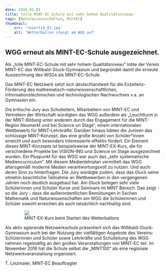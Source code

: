 ```yaml
---
date: 2020.01.01
title: Tolle MINT-EC-Schule mit sehr hohem Qualitätsniveau
tags: [Naturwissenschaften, MintEC]
thumbnail: 
    src: 'rezert19_01.jpg'
    alt: 'Wetterballon steigt am WGG auf' 
---
```


## WGG erneut als MINT-EC-Schule ausgezeichnet.

Als „tolle MINT-EC-Schule mit sehr hohem Qualitätsniveau“ lobte der Verein MINT-EC das Willibald-Gluck-Gymnasium und begründet damit die erneute Auszeichnung des WGGs als MINT-EC-Schule.

Das MINT-EC Netzwerk setzt sich deutschlandweit für die Exzellenz-Förderung des mathematisch-naturwissenschaftlichen, informationstechnischen und technologischen Nachwuchses v.a. an Gymnasien ein.

Die kritische Jury aus Schulleitern, Mitarbeitern von MINT-EC und Vertretern der Wirtschaft würdigten das WGG außerdem als „Leuchtturm in der MINT-Bildung unter anderem durch das Engagement für die MINT-Region Neumarkt und bei Science on Stage“, einem internationalen Wettbewerb für MINT-Lehrkräfte. Darüber hinaus lobten die Juroren das schlüssige MINT-Konzept, das eine große Anzahl von Schüler*innen erreicht und auch besonders Interessierte effektiv fördert. Ein Element dieses
MINT-Konzepts ist beispielsweise der MINT-EX-Kurs, die für verschiedene Projekte bei VISION-ING und Science on Stage ausgezeichnet wurden. Ein Pluspunkt für das WGG war auch das „sehr systematische Mediencurriculum“. Mit diesem Medienlehrplan
vermittelt das WGG altersgemäß moderne Medien verantwortungsvoll zu nutzen. Und auch: deren Sinn zu hinterfragen. Die Jury würdigte zudem, dass das Gluck seine ohnehin beachtliche Teilnahme an Wettbewerben in den vergangenen Jahren noch deutlich
ausgebaut hat. Am Gluck belegen sehr viele Schülerinnen und Schüler Kurse und Seminare im MINT Bereich. Das zeigt -so die Jury - dass die außerordentlichen Bemühungen in Sachen Mathematik und Naturwissenschaften am WGG die Schülerinnen und
Schüler sowohl erreichen als auch tatsächlich nachhaltig sind.

<figure style="width:75%;margin:auto">
    <img src = "/images/rezert19_01.jpg">
    <figcaption>
        MINT-EX-Kurs beim Starten des Wetterballons
    </figcaption>
</figure>

Als aktiv agierende Netzwerkschule präsentiert sich das Willibald-Gluck-Gymnasium auch bei der Nutzung der vielfältigen Angebote des Vereins: Schülerinnen und Schüler sowie Lehrkräfte und Schulleitung des WGG nehmen regelmäßig an den großen
Veranstaltungen von MINT-EC teil. Im November 2016 hat die Schule selbst die „MINT100“ als eine regionale Netzwerkveranstaltung organisiert.

T. Linzmaier, MINT-EC Beauftragter